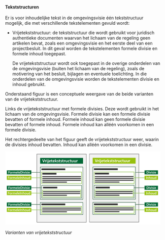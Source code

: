 #### Tekststructuren

Er is voor inhoudelijke tekst in de omgevingsvisie één tekststructuur mogelijk,
die met verschillende tekstelementen gevuld wordt:

-   Vrijetekststructuur: de tekststructuur die wordt gebruikt voor juridisch
    authentieke documenten waarvan het lichaam van de regeling geen artikelen
    bevat, zoals een omgevingsvisie en het eerste deel van een projectbesluit.
    In dit geval worden de tekstelementen formele divisie en formele inhoud
    toegepast.  

    De vrijetekststructuur wordt ook toegepast in de overige onderdelen van de
    omgevingsvisie (buiten het lichaam van de regeling), zoals de motivering van
    het besluit, bijlagen en eventuele toelichting. In die onderdelen van de
    omgevingsvisie worden de tekstelementen divisie en inhoud gebruikt.

Onderstaand figuur is een conceptuele weergave van de beide varianten van de
vrijetekststructuur.

Links de vrijetekststructuur met formele divisies. Deze wordt gebruikt in het
lichaam van de omgevingsvisie. Formele divisie kan een formele divisie bevatten
of formele inhoud. Formele inhoud kan geen formele divisie bevatten of formele
inhoud. Formele inhoud kan alléén voorkomen in een formele divisie.

Het rechtergedeelte van het figuur geeft de vrijetekststructuur weer, waarin de
divisies inhoud bevatten. Inhoud kan alléén voorkomen in een divisie.

![](media/FormeleVrijeVrijetekststructuurOvi2003.png)

*Varianten van vrijetekststructuur*
